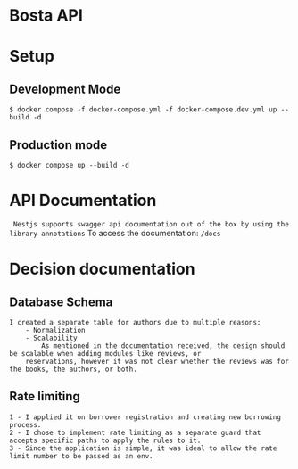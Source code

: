 # Bosta API

# Setup
## Development Mode

```$ docker compose -f docker-compose.yml -f docker-compose.dev.yml up --build -d```

## Production mode

```$ docker compose up --build -d```

# API Documentation
``` Nestjs supports swagger api documentation out of the box by using the library annotations```
To access the documentation: ```/docs```


# Decision documentation

## Database Schema

    I created a separate table for authors due to multiple reasons:
        - Normalization
        - Scalability
            As mentioned in the documentation received, the design should be scalable when adding modules like reviews, or 
        reservations, however it was not clear whether the reviews was for the books, the authors, or both.


## Rate limiting
    1 - I applied it on borrower registration and creating new borrowing process.
    2 - I chose to implement rate limiting as a separate guard that accepts specific paths to apply the rules to it.
    3 - Since the application is simple, it was ideal to allow the rate limit number to be passed as an env.



